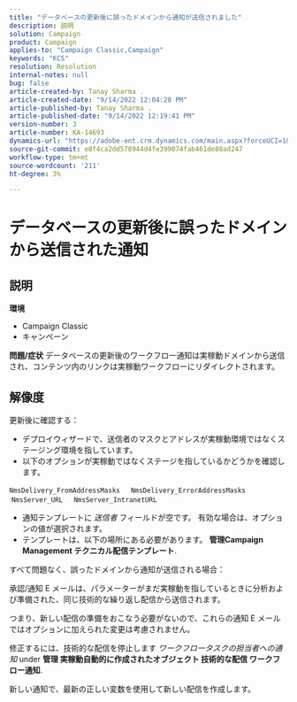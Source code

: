 ```yaml
---
title: "データベースの更新後に誤ったドメインから通知が送信されました"
description: 説明
solution: Campaign
product: Campaign
applies-to: "Campaign Classic,Campaign"
keywords: "KCS"
resolution: Resolution
internal-notes: null
bug: false
article-created-by: Tanay Sharma .
article-created-date: "9/14/2022 12:04:28 PM"
article-published-by: Tanay Sharma .
article-published-date: "9/14/2022 12:19:41 PM"
version-number: 3
article-number: KA-14693
dynamics-url: "https://adobe-ent.crm.dynamics.com/main.aspx?forceUCI=1&pagetype=entityrecord&etn=knowledgearticle&id=a95eeb5e-2534-ed11-9db1-002248086735"
source-git-commit: e8f4ca2dd578944d4fe399074fab461de88ad247
workflow-type: tm+mt
source-wordcount: '211'
ht-degree: 3%

---
```


# データベースの更新後に誤ったドメインから送信された通知

## 説明

<b>環境</b>
- Campaign Classic
- キャンペーン



<b>問題/症状</b>
データベースの更新後のワークフロー通知は実稼動ドメインから送信され、コンテンツ内のリンクは実稼動ワークフローにリダイレクトされます。


## 解像度


更新後に確認する：

- デプロイウィザードで、送信者のマスクとアドレスが実稼動環境ではなくステージング環境を指しています。
- 以下のオプションが実稼動ではなくステージを指しているかどうかを確認します。


`NmsDelivery_FromAddressMasks`
    `NmsDelivery_ErrorAddressMasks`
    `NmsServer_URL`
    `NmsServer_IntranetURL`



- 通知テンプレートに *送信者* フィールドが空です。 有効な場合は、オプションの値が選択されます。
- テンプレートは、以下の場所にある必要があります。 <b>管理</b><b>Campaign Management </b> <b>テクニカル配信テンプレート</b>.




すべて問題なく、誤ったドメインから通知が送信される場合：

承認/通知 E メールは、パラメーターがまだ実稼動を指しているときに分析および準備された、同じ技術的な繰り返し配信から送信されます。

つまり、新しい配信の準備をおこなう必要がないので、これらの通知 E メールではオプションに加えられた変更は考慮されません。

修正するには、技術的な配信を停止します *ワークフロータスクの担当者への通知* under <b>管理 </b> <b>実稼動</b><b>自動的に作成されたオブジェクト </b> <b>技術的な配信 </b> <b>ワークフロー通知</b>.

新しい通知で、最新の正しい変数を使用して新しい配信を作成します。


